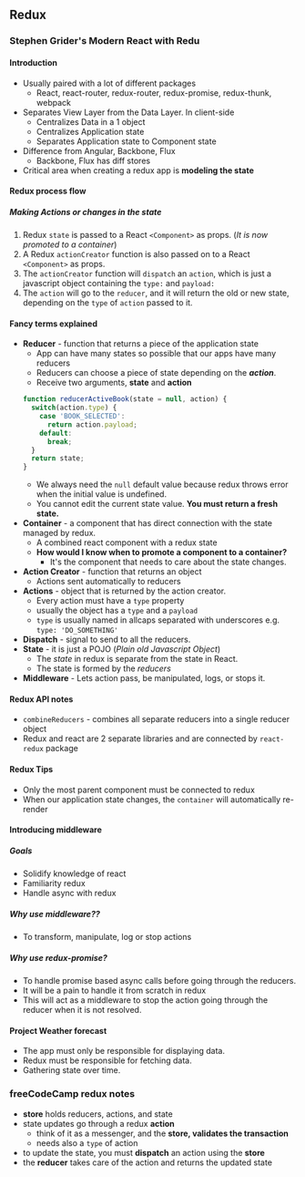 ## Redux

### Stephen Grider's Modern React with Redu

#### Introduction
* Usually paired with a lot of different packages
  * React, react-router, redux-router, redux-promise, redux-thunk, webpack
* Separates View Layer from the Data Layer. In client-side
  * Centralizes Data in a 1 object
  * Centralizes Application state
  * Separates Application state to Component state
* Difference from Angular, Backbone, Flux
  * Backbone, Flux has diff stores
* Critical area when creating a redux app is **modeling the state**

#### Redux process flow
##### Making Actions or changes in the state
1. Redux `state` is passed to a React `<Component>` as props. (_It is now promoted to a container_)
2. A Redux `actionCreator` function is also passed on to a React `<Component>` as props.
3. The `actionCreator` function will `dispatch` an `action`, which is just a javascript object containing the `type:` and `payload:`
4. The `action` will go to the `reducer`, and it will return the old or new state, depending on the `type` of `action` passed to it.

#### Fancy terms explained
* **Reducer** - function that returns a piece of the application state
  * App can have many states so possible that our apps have many reducers
  * Reducers can choose a piece of state depending on the _**action**_.
  * Receive two arguments, **state** and **action**
  ```javascript
  function reducerActiveBook(state = null, action) {
    switch(action.type) {
      case 'BOOK_SELECTED':
        return action.payload;
      default:
        break;
    }
    return state;
  }
  ```
  * We always need the `null` default value because redux throws error when the initial value is undefined.
  * You cannot edit the current state value. **You must return a fresh state.**
* **Container** - a component that has direct connection with the state managed by redux.
  * A combined react component with a redux state
  * **How would I know when to promote a component to a container?**
    * It's the component that needs to care about the state changes.
* **Action Creator** - function that returns an object
  * Actions sent automatically to reducers
* **Actions** - object that is returned by the action creator.
  * Every action must have a `type` property
  * usually the object has a `type` and a `payload`
  * `type` is usually named in allcaps separated with underscores e.g. `type: 'DO_SOMETHING'`
* **Dispatch** - signal to send to all the reducers.
* **State** - it is just a POJO (_Plain old Javascript Object_)
  * The _state_ in redux is separate from the state in React.
  * The state is formed by the _reducers_
* **Middleware** - Lets action pass, be manipulated, logs, or stops it.


#### Redux API notes

* `combineReducers` - combines all separate reducers into a single reducer object
* Redux and react are 2 separate libraries and are connected by `react-redux` package

#### Redux Tips
* Only the most parent component must be connected to redux
* When our application state changes, the `container` will automatically re-render

#### Introducing middleware

##### Goals
* Solidify knowledge of react
* Familiarity redux
* Handle async with redux

##### Why use middleware??
* To transform, manipulate, log or stop actions

##### Why use redux-promise?
* To handle promise based async calls before going through the reducers.
* It will be a pain to handle it from scratch in redux
* This will act as a middleware to stop the action going through the reducer when it is not resolved.


#### Project Weather forecast
* The app must only be responsible for displaying data.
* Redux must be responsible for fetching data.
* Gathering state over time.

### freeCodeCamp redux notes
- **store** holds reducers, actions, and state
- state updates go through a redux **action**
  - think of it as a messenger, and the **store, validates the transaction**
  - needs also a `type` of action
- to update the state, you must **dispatch** an action using the **store**
- the **reducer** takes care of the action and returns the updated state